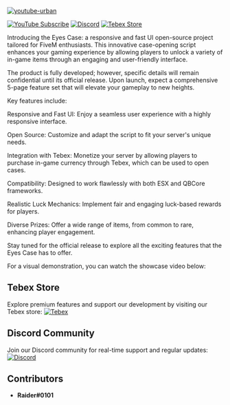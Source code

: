 
<a href="https://youtu.be/fyGTWVLr0YU?si=t_-oZoYzEEixjhDt" target="_blank">
  <img src="https://media.discordapp.net/attachments/627114895183446016/1326496199464718357/fivem-scripts-free-open-case.png?ex=677fa35b&is=677e51db&hm=cdc819662bbde008995b7342a36557b7217b7d272bbc37217d5848d35d40609d&=&format=webp&quality=lossless&width=1619&height=935" alt="youtube-urban">
</a>

[![YouTube Subscribe](https://img.shields.io/badge/YouTube-Subscribe-red?style=for-the-badge&logo=youtube)](https://www.youtube.com/watch?v=-7n2Yv9aHCs)
[![Discord](https://img.shields.io/badge/Discord-Join-blue?style=for-the-badge&logo=discord)](https://discord.gg/EkwWvFS)
[![Tebex Store](https://img.shields.io/badge/Tebex-Store-green?style=for-the-badge&logo=shopify)](https://eyestore.tebex.io/)

Introducing the Eyes Case: a responsive and fast UI open-source project tailored for FiveM enthusiasts. This innovative case-opening script enhances your gaming experience by allowing players to unlock a variety of in-game items through an engaging and user-friendly interface.

The product is fully developed; however, specific details will remain confidential until its official release. Upon launch, expect a comprehensive 5-page feature set that will elevate your gameplay to new heights.

Key features include:

Responsive and Fast UI: Enjoy a seamless user experience with a highly responsive interface.

Open Source: Customize and adapt the script to fit your server's unique needs.

Integration with Tebex: Monetize your server by allowing players to purchase in-game currency through Tebex, which can be used to open cases.

Compatibility: Designed to work flawlessly with both ESX and QBCore frameworks.

Realistic Luck Mechanics: Implement fair and engaging luck-based rewards for players.

Diverse Prizes: Offer a wide range of items, from common to rare, enhancing player engagement.

Stay tuned for the official release to explore all the exciting features that the Eyes Case has to offer.

For a visual demonstration, you can watch the showcase video below:

## Tebex Store
Explore premium features and support our development by visiting our Tebex store:
[![Tebex](https://img.shields.io/badge/Tebex-EYE%20STORE-00A2FF.svg)](https://eyestore.tebex.io/)

## Discord Community
Join our Discord community for real-time support and regular updates:
[![Discord](https://img.shields.io/badge/Discord-ES%20Community-7289DA.svg)](https://discord.gg/EkwWvFS)

## Contributors
- **Raider#0101**
